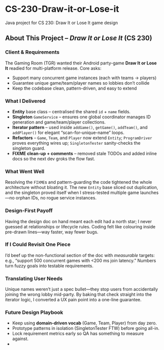# CS-230-Draw-it-or-Lose-it
Java project for CS 230: Draw It or Lose It game design

## About This Project – *Draw It or Lose It* (CS 230)

### Client & Requirements
The Gaming Room (TGR) wanted their Android party-game **Draw It or Lose It** readied for multi-platform release. Core asks:  
* Support many concurrent game instances (each with teams → players)  
* Guarantee unique game/team/player names so lobbies don’t collide  
* Keep the codebase clean, pattern-driven, and easy to extend

### What I Delivered
* **Entity** base class – centralised the shared `id` + `name` fields.  
* **Singleton** `GameService` – ensures one global coordinator manages ID generation and game/team/player collections.  
* **Iterator pattern** – used inside `addGame()`, `getGame()`, `addTeam()`, and `addPlayer()` for elegant “scan-for-unique-name” loops.  
* **Refactors** – `Game`, `Team`, and `Player` now extend `Entity`; `ProgramDriver` proves everything wires up; `SingletonTester` sanity-checks the singleton guard.  
* **FIXME clean-up + comments** – removed stale TODOs and added inline docs so the next dev groks the flow fast.

### What Went Well
Resolving the `FIXME`s and pattern-guarding the code tightened the whole architecture without bloating it. The new `Entity` base sliced out duplication, and the singleton proved itself when I stress-tested multiple game launches—no orphan IDs, no rogue service instances.

### Design-First Payoff
Having the design doc on hand meant each edit had a north star; I never guessed at relationships or lifecycle rules. Coding felt like colouring inside pre-drawn lines—way faster, way fewer bugs.

### If I Could Revisit One Piece
I’d beef up the non-functional section of the doc with *measurable* targets: e.g., “support 500 concurrent games with <200 ms join latency.” Numbers turn fuzzy goals into testable requirements.

### Translating User Needs
Unique names weren’t just a spec bullet—they stop users from accidentally joining the wrong lobby mid-party. By baking that check straight into the iterator logic, I converted a UX pain point into a one-line guarantee.

### Future Design Playbook
* Keep using **domain-driven vocab** (Game, Team, Player) from day zero.  
* Prototype patterns in isolation (SingletonTester FTW) before going all-in.  
* Lock requirement metrics early so QA has something to measure against.
* 
